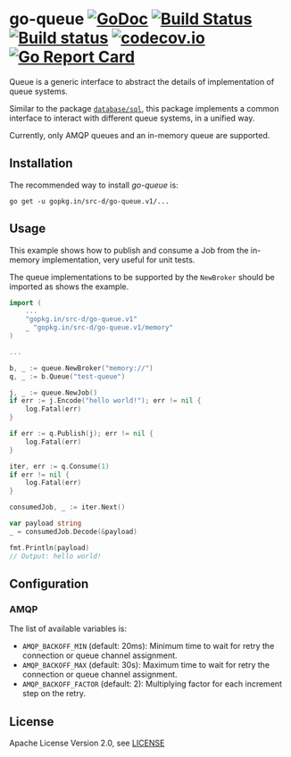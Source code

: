 # go-queue [![GoDoc](https://godoc.org/gopkg.in/src-d/go-queue.v1?status.svg)](https://godoc.org/github.com/src-d/go-queue) [![Build Status](https://travis-ci.org/src-d/go-queue.svg)](https://travis-ci.org/src-d/go-queue) [![Build status](https://ci.appveyor.com/api/projects/status/15cdr1nk890qpk7g?svg=true)](https://ci.appveyor.com/project/mcuadros/go-queue-5ncaj) [![codecov.io](https://codecov.io/github/src-d/go-queue/coverage.svg)](https://codecov.io/github/src-d/go-queue) [![Go Report Card](https://goreportcard.com/badge/github.com/src-d/go-queue)](https://goreportcard.com/report/github.com/src-d/go-queue)

Queue is a generic interface to abstract the details of implementation of queue
systems.

Similar to the package [`database/sql`](https://golang.org/pkg/database/sql/),
this package implements a common interface to interact with different queue
systems, in a unified way.

Currently, only AMQP queues and an in-memory queue are supported.

Installation
------------

The recommended way to install *go-queue* is:

```
go get -u gopkg.in/src-d/go-queue.v1/...
```

Usage
-----

This example shows how to publish and consume a Job from the in-memory
implementation, very useful for unit tests.

The queue implementations to be supported by the `NewBroker` should be imported
as shows the example.

```go
import (
    ...
	"gopkg.in/src-d/go-queue.v1"
	_ "gopkg.in/src-d/go-queue.v1/memory"
)

...

b, _ := queue.NewBroker("memory://")
q, _ := b.Queue("test-queue")

j, _ := queue.NewJob()
if err := j.Encode("hello world!"); err != nil {
    log.Fatal(err)
}

if err := q.Publish(j); err != nil {
    log.Fatal(err)
}

iter, err := q.Consume(1)
if err != nil {
    log.Fatal(err)
}

consumedJob, _ := iter.Next()

var payload string
_ = consumedJob.Decode(&payload)

fmt.Println(payload)
// Output: hello world!
```


Configuration
-------------

### AMQP

The list of available variables is:

- `AMQP_BACKOFF_MIN` (default: 20ms): Minimum time to wait for retry the connection or queue channel assignment.
- `AMQP_BACKOFF_MAX` (default: 30s): Maximum time to wait for retry the connection or queue channel assignment.
- `AMQP_BACKOFF_FACTOR` (default: 2): Multiplying factor for each increment step on the retry.

License
-------
Apache License Version 2.0, see [LICENSE](LICENSE)